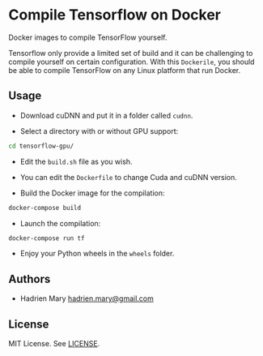 # Compile Tensorflow on Docker

Docker images to compile TensorFlow yourself.

Tensorflow only provide a limited set of build and it can be challenging to compile yourself on certain configuration. With this `Dockerile`, you should be able to compile TensorFlow on any Linux platform that run Docker.

## Usage

- Download cuDNN and put it in a folder called `cudnn`.

- Select a directory with or without GPU support:

```bash
cd tensorflow-gpu/
```

- Edit the `build.sh` file as you wish.
- You can edit the `Dockerfile` to change Cuda and cuDNN version.

- Build the Docker image for the compilation:

```bash
docker-compose build
```

- Launch the compilation:

```bash
docker-compose run tf
```

- Enjoy your Python wheels in the `wheels` folder.

## Authors

- Hadrien Mary <hadrien.mary@gmail.com>

## License

MIT License. See [LICENSE](LICENSE).